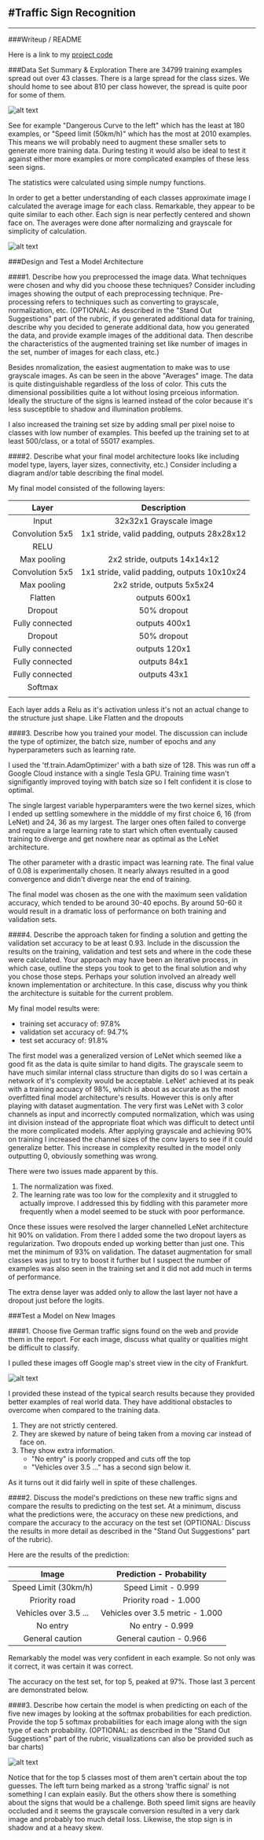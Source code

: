 #**Traffic Sign Recognition** 
---
[//]: # (Image References)

[image1]: ./images/class_averages.png "Average image per class"
[image2]: ./images/class_bars.png "Number of examples/class"
[image3]: ./images/extras_classified.png "Test Data, green/red for correctly/incorrectly classified"
[image4]: ./images/extras_color.png "Test Data Unmodified"
[image5]: ./images/mistakes.png "Examples of missclassified and the top 5 results vs real result"


---
###Writeup / README

Here is a link to my [project code](https://github.com/pcalderw/Traffic-Sign-Classifier/blob/master/Traffic_Sign_Classifier.ipynb)

###Data Set Summary & Exploration
There are 34799 training examples spread out over 43 classes. There is a large spread for the class sizes. We should home to see about 810 per class however, the spread is quite poor for some of them.

![alt text][image2]

See for example "Dangerous Curve to the left" which has the least at 180 examples, or "Speed limit (50km/h)" which has the most at 2010 examples. This means we will probably need to augment these smaller sets to generate more training data. During testing it would also be ideal to test it against either more examples or more complicated examples of these less seen signs.

The statistics were calculated using simple numpy functions.

In order to get a better understanding of each classes approximate image I calculated the average image for each class. Remarkable, they appear to be quite similar to each other. Each sign is near perfectly centered and shown face on. The averages were done after normalizing and grayscale for simplicity of calculation.

![alt text][image1]

###Design and Test a Model Architecture

####1. Describe how you preprocessed the image data. What techniques were chosen and why did you choose these techniques? Consider including images showing the output of each preprocessing technique. Pre-processing refers to techniques such as converting to grayscale, normalization, etc. (OPTIONAL: As described in the "Stand Out Suggestions" part of the rubric, if you generated additional data for training, describe why you decided to generate additional data, how you generated the data, and provide example images of the additional data. Then describe the characteristics of the augmented training set like number of images in the set, number of images for each class, etc.)

Besides nromalization, the easiest augmentation to make was to use grayscale images. As can be seen in the above "Averages" image. The data is quite distinguishable regardless of the loss of color. This cuts the dimensional possibilities quite a lot without losing prceious information. Ideally the structure of the signs is learned instead of the color because it's less susceptible to shadow and illumination problems.

I also increased the training set size by adding small per pixel noise to classes with low number of examples. This beefed up the training set to at least 500/class, or a total of 55017 examples.


####2. Describe what your final model architecture looks like including model type, layers, layer sizes, connectivity, etc.) Consider including a diagram and/or table describing the final model.

My final model consisted of the following layers:

| Layer         		|     Description	        					| 
|:---------------------:|:---------------------------------------------:| 
| Input         		| 32x32x1 Grayscale image   							| 
| Convolution 5x5     	| 1x1 stride, valid padding, outputs 28x28x12 	|
| RELU					|												|
| Max pooling	      	| 2x2 stride, outputs 14x14x12 					|
| Convolution 5x5     	| 1x1 stride, valid padding, outputs 10x10x24 	|
| Max pooling	    	| 2x2 stride, outputs 5x5x24 					|
| Flatten				| outputs 600x1									|
| Dropout				| 50% dropout									|
| Fully connected		| outputs 400x1									|
| Dropout				| 50% dropout									|
| Fully connected		| outputs 120x1									|
| Fully connected		| outputs 84x1									|
| Fully connected		| outputs 43x1									|
| Softmax				| 												|
|						|												|
 Each layer adds a Relu as it's activation unless it's not an actual change to the structure just shape. Like Flatten and the dropouts


####3. Describe how you trained your model. The discussion can include the type of optimizer, the batch size, number of epochs and any hyperparameters such as learning rate.

I used the 'tf.train.AdamOptimizer' with a bath size of 128. This was run off a Google Cloud instance with a single Tesla GPU. Training time wasn't signifigantly improved toying with batch size so I felt confident it is close to optimal.

The single largest variable hyperparamters were the two kernel sizes, which I ended up settling somewhere in the midddle of my first choice 6, 16 (from LeNet) and 24, 36 as my largest. The larger ones often failed to converge and require a large learning rate to start which often eventually caused training to diverge and get nowhere near as optimal as the LeNet architecture.

The other parameter with a drastic impact was learning rate. The final value of 0.08 is experimentally chosen. It nearly always resulted in a good convergence and didn't diverge near the end of training.

The final model was chosen as the one with the maximum seen validation accuracy, which tended to be around 30-40 epochs. By around 50-60 it would result in a dramatic loss of performance on both training and validation sets.

####4. Describe the approach taken for finding a solution and getting the validation set accuracy to be at least 0.93. Include in the discussion the results on the training, validation and test sets and where in the code these were calculated. Your approach may have been an iterative process, in which case, outline the steps you took to get to the final solution and why you chose those steps. Perhaps your solution involved an already well known implementation or architecture. In this case, discuss why you think the architecture is suitable for the current problem.

My final model results were:
* training set accuracy of: 97.8%
* validation set accuracy of: 94.7%
* test set accuracy of: 91.8%

The first model was a generalized version of LeNet which seemed like a good fit as the data is quite similar to hand digits. The grayscale seem to have much similar internal class structure than digits do so I was certain a network of it's complexity would be acceptable. LeNet' achieved at its peak with a training accuacy of 98%, which is about as accurate as the most overfitted final model architecture's results. However this is only after playing with dataset augmentation. The very first was LeNet with 3 color channels as input and incorrectly computed normalization, which was using int division instead of the appropriate float which was difficult to detect until the more complicated models. After applying grayscale and achieving 90% on training I increased the channel sizes of the conv layers to see if it could generalize better. This increase in complexity resulted in the model only outputting 0, obviously something was wrong.

There were two issues made apparent by this.
1. The normalization was fixed.
2. The learning rate was too low for the complexity and it struggled to actually improve. I addressed this by fiddling with this parameter more frequently when a model seemed to be stuck with poor performance. 

Once these issues were resolved the larger channelled LeNet architecture hit 90% on validation. From there I added some the two dropout layers as regularization. Two dropouts ended up working better than just one. This met the minimum of 93% on validation. The dataset augmentation for small classes was just to try to boost it further but I suspect the number of examples was also seen in the training set and it did not add much in terms of performance.

The extra dense layer was added only to allow the last layer not have a dropout just before the logits.
 

###Test a Model on New Images

####1. Choose five German traffic signs found on the web and provide them in the report. For each image, discuss what quality or qualities might be difficult to classify.

I pulled these images off Google map's street view in the city of Frankfurt. 

![alt text][image4]

I provided these instead of the typical search results because they provided better examples of real world data.
They have additional obstacles to overcome when compared to the training data.

1. They are not strictly centered.
2. They are skewed by nature of being taken from a moving car instead of face on.
3. They show extra information.
	* "No entry" is poorly cropped and cuts off the top
	* "Vehicles over 3.5 ..." has a second sign below it.

As it turns out it did fairly well in spite of these challenges.

####2. Discuss the model's predictions on these new traffic signs and compare the results to predicting on the test set. At a minimum, discuss what the predictions were, the accuracy on these new predictions, and compare the accuracy to the accuracy on the test set (OPTIONAL: Discuss the results in more detail as described in the "Stand Out Suggestions" part of the rubric).

Here are the results of the prediction:

| Image			        |     Prediction - Probability 					| 
|:---------------------:|:---------------------------------------------:| 
| Speed Limit (30km/h)	| Speed Limit - 0.999							| 
| Priority road			| Priority road - 1.000							|
| Vehicles over 3.5 ...	| Vehicles over 3.5 metric - 1.000				|
| No entry	      		| No entry - 0.999				 				|
| General caution		| General caution - 0.966						|


Remarkably the model was very confident in each example. So not only was it correct, it was certain it was correct.

The accuracy on the test set, for top 5, peaked at 97%. Those last 3 percent are demonstrated below.


####3. Describe how certain the model is when predicting on each of the five new images by looking at the softmax probabilities for each prediction. Provide the top 5 softmax probabilities for each image along with the sign type of each probability. (OPTIONAL: as described in the "Stand Out Suggestions" part of the rubric, visualizations can also be provided such as bar charts)

![alt text][image5]

Notice that for the top 5 classes most of them aren't certain about the top guesses. The left turn being marked as a strong 'traffic signal' is not something I can explain easily. But the others show there is something about the signs that would be a challenge.
Both speed limit signs are heavily occluded and it seems the grayscale conversion resulted in a very dark image and probably too much detail loss. Likewise, the stop sign is in shadow and at a heavy skew.
